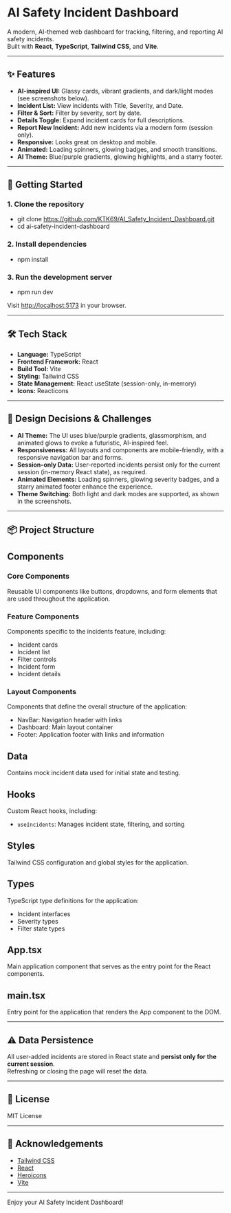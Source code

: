 # AI Safety Incident Dashboard

A modern, AI-themed web dashboard for tracking, filtering, and reporting AI safety incidents.  
Built with **React**, **TypeScript**, **Tailwind CSS**, and **Vite**.

---

## ✨ Features

- **AI-inspired UI:** Glassy cards, vibrant gradients, and dark/light modes (see screenshots below).
- **Incident List:** View incidents with Title, Severity, and Date.
- **Filter & Sort:** Filter by severity, sort by date.
- **Details Toggle:** Expand incident cards for full descriptions.
- **Report New Incident:** Add new incidents via a modern form (session only).
- **Responsive:** Looks great on desktop and mobile.
- **Animated:** Loading spinners, glowing badges, and smooth transitions.
- **AI Theme:** Blue/purple gradients, glowing highlights, and a starry footer.

---

## 🚀 Getting Started

### 1. Clone the repository

- git clone https://github.com/KTK69/AI_Safety_Incident_Dashboard.git
- cd ai-safety-incident-dashboard


### 2. Install dependencies
- npm install

### 3. Run the development server
- npm run dev

Visit [http://localhost:5173](http://localhost:5173) in your browser.

---

## 🛠️ Tech Stack

- **Language:** TypeScript
- **Frontend Framework:** React
- **Build Tool:** Vite
- **Styling:** Tailwind CSS
- **State Management:** React useState (session-only, in-memory)
- **Icons:** Reacticons

---

## 📝 Design Decisions & Challenges

- **AI Theme:** The UI uses blue/purple gradients, glassmorphism, and animated glows to evoke a futuristic, AI-inspired feel.
- **Responsiveness:** All layouts and components are mobile-friendly, with a responsive navigation bar and forms.
- **Session-only Data:** User-reported incidents persist only for the current session (in-memory React state), as required.
- **Animated Elements:** Loading spinners, glowing severity badges, and a starry animated footer enhance the experience.
- **Theme Switching:** Both light and dark modes are supported, as shown in the screenshots.

---

## 📦 Project Structure


## Components

### Core Components
Reusable UI components like buttons, dropdowns, and form elements that are used throughout the application.

### Feature Components
Components specific to the incidents feature, including:
- Incident cards
- Incident list
- Filter controls
- Incident form
- Incident details

### Layout Components
Components that define the overall structure of the application:
- NavBar: Navigation header with links
- Dashboard: Main layout container
- Footer: Application footer with links and information

## Data
Contains mock incident data used for initial state and testing.

## Hooks
Custom React hooks, including:
- `useIncidents`: Manages incident state, filtering, and sorting

## Styles
Tailwind CSS configuration and global styles for the application.

## Types
TypeScript type definitions for the application:
- Incident interfaces
- Severity types
- Filter state types

## App.tsx
Main application component that serves as the entry point for the React components.

## main.tsx
Entry point for the application that renders the App component to the DOM.

---

## ⚠️ Data Persistence

All user-added incidents are stored in React state and **persist only for the current session**.  
Refreshing or closing the page will reset the data.

---

## 📄 License

MIT License

---

## 🙏 Acknowledgements

- [Tailwind CSS](https://tailwindcss.com/)
- [React](https://react.dev/)
- [Heroicons](https://heroicons.com/)
- [Vite](https://vitejs.dev/)

---

Enjoy your AI Safety Incident Dashboard!

